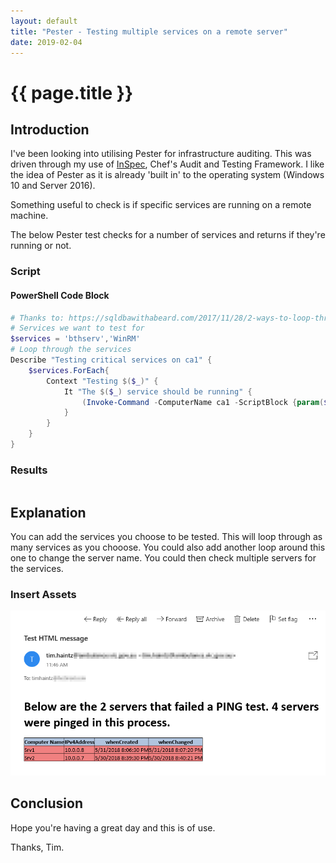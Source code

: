 ```yaml
---
layout: default
title: "Pester - Testing multiple services on a remote server"
date: 2019-02-04
---
```

# {{ page.title }}

## Introduction

I've been looking into utilising Pester for infrastructure auditing. This was driven through my use of [InSpec](https://www.inspec.io/), Chef's Audit and Testing Framework. I like the idea of Pester as it is already 'built in' to the operating system (Windows 10 and Server 2016).

Something useful to check is if specific services are running on a remote machine.

The below Pester test checks for a number of services and returns if they're running or not.

### Script

#### PowerShell Code Block

```powershell
# Thanks to: https://sqldbawithabeard.com/2017/11/28/2-ways-to-loop-through-collections-in-pester/
# Services we want to test for
$services = 'bthserv','WinRM'
# Loop through the services
Describe "Testing critical services on ca1" {
    $services.ForEach{
        Context "Testing $($_)" {
            It "The $($_) service should be running" {
                (Invoke-Command -ComputerName ca1 -ScriptBlock {param($_) Get-Service -ServiceName $_} -Credential $cred -ArgumentList $_ ).status | Should be 'Running'
            }
        }
    }
}

```

### Results

```powershell

```

## Explanation

You can add the services you choose to be tested. This will loop through as many services as you chooose.
You could also add another loop around this one to change the server name. You could then check multiple servers for the services.

### Insert Assets

![HTML Report](/assets/20180531/HTML-EmailAsFile.png)

## Conclusion

Hope you're having a great day and this is of use.

Thanks, Tim.
